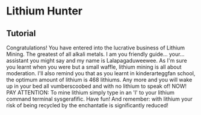 Lithium Hunter
=============
Tutorial
-------
Congratulations! You have entered into the lucrative business of Lithium Mining. The greatest of all alkali metals. I am you friendly guide... your... assistant you might say and my name is Lalapagaduweewee. As I'm sure you learnt when you were but a small waffle, lithium mining is all about moderation. I'll also remind you that as you learnt in kinderarteggfan school, the optimum amount of lithium is 468 lithiums. Any more and you will wake up in your bed all vumberscoobed and with no lithium to speak of! NOW! PAY ATTENTION: To mine lithium simply type in an 'l' to your lithium command terminal sysgerafific. Have fun! And remember: with lithium your risk of being recycled by the enchantatle is significantly reduced!
